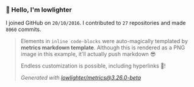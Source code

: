 ### 👋 Hello, I'm lowlighter

I joined GitHub on `20/10/2016`.
I contributed to `27` repositories and made `8060` commits.

> Elements in `inline code-blocks` were auto-magically templated by **metrics markdown template**.
> Although this is rendered as a PNG image in this example, it'll actually push markdown 😎
>
> Endless customization is possible, including hyperlinks 🎉!
>
> *Generated with [lowlighter/metrics@3.26.0-beta](https://github.com/lowlighter/metrics)*
